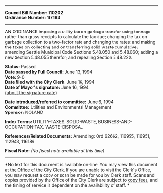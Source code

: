* * * * *  
  
**Council Bill Number: [](#h0)[](#h2)110202**   
**Ordinance Number: 117183**  
  
* * * * *  
  
AN ORDINANCE imposing a utility tax on garbage transfer using tonnage rather than gross receipts to calculate the tax due; changing the tax on garbage collection to a two-factor rate and changing the rates; and making the taxes on collecting and on transferring solid waste cumulative; amending Seattle Municipal Code Sections 5.48.050 and 5.48.060; adding a new Section 5.48.055 therefor; and repealing Section 5.48.220.  
  
**Status:** Passed   
**Date passed by Full Council:** June 13, 1994   
**Vote:** 9-0   
**Date filed with the City Clerk:** June 16, 1994   
**Date of Mayor's signature:** June 16, 1994   
[(about the signature date)](/~public/approvaldate.htm)   
  
  
**Date introduced/referred to committee:** June 6, 1994   
**Committee:** Utilities and Environmental Management   
**Sponsor:** NOLAND   
  
**Index Terms:** UTILITY-TAXES, SOLID-WASTE, BUSINESS-AND-OCCUPATION-TAX, WASTE-DISPOSAL  
  
**References/Related Documents:** Amending: Ord 62662, 116955, 116951, 112943, 116186  
  
**Fiscal Note:** *(No fiscal note available at this time)*  
  
* * * * *  
  
*No text for this document is available on-line. You may view this document at [the Office of the City Clerk](http://www.seattle.gov/leg/clerk/contactUs.htm). If you are unable to visit the Clerk's Office, you may request a copy or scan be made for you by Clerk staff. Scans and copies provided by the Office of the City Clerk are subject to [copy fees](http://clerk.seattle.gov/~public/clerkfees.htm), and the timing of service is dependent on the availability of staff. *  
  
  
